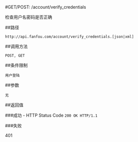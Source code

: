 #GET/POST: /account/verify_credentials

检查用户名密码是否正确

##路径

    http://api.fanfou.com/account/verify_credentials.[json|xml]

##调用方法

    POST, GET

##条件限制

    用户登陆

##参数

    无

##返回值

###成功
    - HTTP Status Code
        `200 OK HTTP/1.1`

###失败

401

